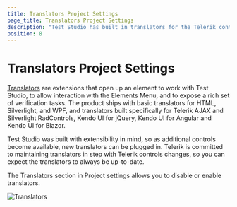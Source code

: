 ```yaml
---
title: Translators Project Settings
page_title: Translators Project Settings
description: "Test Studio has built in translators for the Telerik controls. Test Studio provides Basic translators for HTML, Silverlight, and WPF, and translators built specifically for Telerik AJAX and Silverlight RadControls, KendoUI for jQuery and KendoUI for Angular"
position: 8
---
```

# Translators Project Settings

<a href="/getting-started/test-recording/translators" target="_blank">Translators</a> are extensions that open up an element to work with Test Studio, to allow interaction with the Elements Menu, and to expose a rich set of verification tasks. The product ships with basic translators for HTML, Silverlight, and WPF, and translators built specifically for Telerik AJAX and Silverlight RadControls, Kendo UI for jQuery, Kendo UI for Angular and Kendo UI for Blazor.

Test Studio was built with extensibility in mind, so as additional controls become available, new translators can be plugged in. Telerik is committed to maintaining translators in step with Telerik controls changes, so you can expect the translators to always be up-to-date.

The Translators section in Project settings allows you to disable or enable translators.

![Translators][1]

[1]: /img/features/project-settings/translators/fig1.png